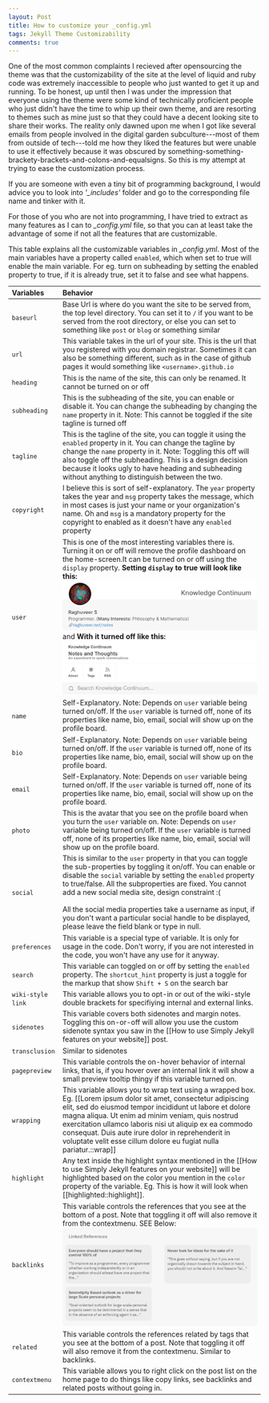 ```yaml
---
layout: Post
title: How to customize your _config.yml
tags: Jekyll Theme Customizability
comments: true
---
```


One of the most common complaints I recieved after opensourcing the theme was that the customizability of the site at the level of liquid and ruby code was extremely inaccessible to people who just wanted to get it up and running. To be honest, up until then I was under the impression that everyone using the theme were some kind of technically proficient people who just didn't have the time to whip up their own theme, and are resorting to themes such as mine just so that they could have a decent looking site to share their works. The reality only dawned upon me when I got like several emails from people involved in the digital garden subculture---most of them from outside of tech---told me how they liked the features but were unable to use it effectively because it was obscured by something-something-brackety-brackets-and-colons-and-equalsigns. So this is my attempt at trying to ease the customization process.

If you are someone with even a tiny bit of programming background, I would advice you to look into *'_includes'* folder and go to the corresponding file name and tinker with it.

For those of you who are not into programming, I have tried to extract as many features as I can to *_config.yml* file, so that you can at least take the advantage of some if not all the features that are customizable.

This table explains all the customizable variables in *_config.yml*. Most of the main variables have a property called `enabled`, which when set to true will enable the main variable. For eg. turn on subheading by setting the enabled property to true, if it is already true, set it to false and see what happens.

|Variables|Behavior|
|:--|:--|
|`baseurl`| Base Url is where do you want the site to be served from, the top level directory. You can set it to `/` if you want to be served from the root directory, or else you can set to something like `post` or `blog` or something similar|
|`url`| This variable takes in the url of your site. This is the url that you registered with you domain registrar. Sometimes it can also be something different, such as in the case of github pages it would something like `<username>.github.io` |
|`heading`| This is the name of the site, this can only be renamed. It cannot be turned on or off |
|`subheading`| This is the subheading of the site, you can enable or disable it. You can change the subheading by changing the `name` property in it. Note: This cannot be toggled if the site tagline is turned off|
|`tagline`| This is the tagline of the site, you can toggle it using the `enabled` property in it. You can change the tagline by change the `name` property in it. Note: Toggling this off will also toggle off the subheading. This is a design decision because it looks ugly to have heading and subheading without anything to distinguish between the two.|
|`copyright`| I believe this is sort of self-explanatory. The `year` property takes the year and `msg` property takes the message, which in most cases is just your name or your organization's name. Oh and `msg` is a mandatory property for the copyright to enabled as it doesn't have any `enabled` property|
|`user`| This is one of the most interesting variables there is. Turning it on or off will remove the profile dashboard on the home-screen.It can be turned on or off using the `display` property. **Setting `display` to true will look like this:**  <img src='/assets/img/profile_board.png'> and **With it turned off like this:** <img src='/assets/img/site_without_profile.png'>|
|`name`| Self-Explanatory. Note: Depends on `user` variable being turned on/off. If the `user` variable is turned off, none of its properties like name, bio, email, social will show up on the profile board.|
|`bio`| Self-Explanatory. Note: Depends on `user` variable being turned on/off. If the `user` variable is turned off, none of its properties like name, bio, email, social will show up on the profile board.|
|`email`| Self-Explanatory. Note: Depends on `user` variable being turned on/off. If the `user` variable is turned off, none of its properties like name, bio, email, social will show up on the profile board.|
|`photo`| This is the avatar that you see on the profile board when you turn the `user` variable on. Note: Depends on `user` variable being turned on/off. If the `user` variable is turned off, none of its properties like name, bio, email, social will show up on the profile board.|
|`social`| This is similar to the `user` property in that you can toggle the sub-properties by toggling it on/off. You can enable or disable the `social` variable by setting the `enabled` property to true/false. All the subproperties are fixed. You cannot add a new social media site, design constraint :( <br><br> All the social media properties take a username as input, if you don't want a particular social handle to be displayed, please leave the field blank or type in null.|
|`preferences`| This variable is a special type of variable. It is only for usage in the code. Don't worry, if you are not interested in the code, you won't have any use for it anyway.|
|`search`| This variable can toggled on or off by setting the `enabled` property. The `shortcut_hint` property is just a toggle for the markup that show `Shift + S` on the search bar|
|`wiki-style link`| This variable allows you to opt-in or out of the wiki-style double brackets for specifiying internal and external links.|
|`sidenotes`| This variable covers both sidenotes and margin notes. Toggling this on-or-off will allow you use the custom sidenote syntax you saw in the [[How to use Simply Jekyll features on your website]] post.|
|`transclusion`| Similar to sidenotes|
|`pagepreview`| This variable controls the on-hover behavior of internal links, that is, if you hover over an internal link it will show a small preview tooltip thingy if this variable turned on.|
|`wrapping`| This variable allows you to wrap text using a wrapped box. Eg. [[Lorem ipsum dolor sit amet, consectetur adipiscing elit, sed do eiusmod tempor incididunt ut labore et dolore magna aliqua. Ut enim ad minim veniam, quis nostrud exercitation ullamco laboris nisi ut aliquip ex ea commodo consequat. Duis aute irure dolor in reprehenderit in voluptate velit esse cillum dolore eu fugiat nulla pariatur.::wrap]]|
|`highlight`| Any text inside the highlight syntax mentioned in the [[How to use Simply Jekyll features on your website]] will be highlighted based on the color you mention in the `color` property of the variable. Eg. This is how it will look when [[highlighted::highlight]]. |
|`backlinks`| This variable controls the references that you see at the bottom of a post. Note that toggling it off will also remove it from the contextmenu. SEE Below: <img src="/assets/img/backlinks.png">|
|`related`| This variable controls the references related by tags that you see at the bottom of a post. Note that toggling it off will also remove it from the contextmenu. Similar to backlinks. |
|`contextmenu`| This variable allows you to right click on the post list on the home page to do things like copy links, see backlinks and related posts without going in.|
